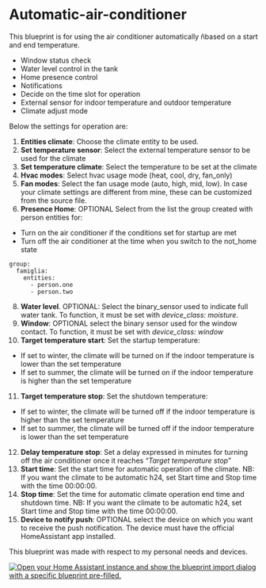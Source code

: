 # Automatic-air-conditioner

This blueprint is for using the air conditioner automatically ňbased on a start and end temperature. 

- Window status check 
- Water level control in the tank 
- Home presence control 
- Notifications
- Decide on the time slot for operation
- External sensor for indoor temperature and outdoor temperature
- Climate adjust mode

Below the settings for operation are:

1) **Entities climate**: Choose the climate entity to be used.
2) **Set temperature sensor**: Select the external temperature sensor to be used for the climate  
3) **Set temperature climate**: Select the temperature to be set at the climate 
4) **Hvac modes**: Select hvac usage mode (heat, cool, dry, fan\_only)
5) **Fan modes**: Select the fan usage mode (auto, high, mid, low). In case your climate settings are different from mine, these can be customized from the source file.
6) **Presence Home**: OPTIONAL Select from the list the group created with person entities for: 
- Turn on the air conditioner if the conditions set for startup are met
- Turn off the air conditioner at the time when you switch to the not\_home state
```
group:
  famiglia:
    entities:
      - person.one
      - person.two
```
8) **Water level**. OPTIONAL: Select the binary\_sensor used to indicate full water tank. To function, it must be set with *device\_class: moisture*.
9) **Window**: OPTIONAL select the binary sensor used for the window contact. To function, it must be set with *device\_class: window*
10) **Target temperature start**: Set the startup temperature:
- If set to winter, the climate will be turned on if the indoor temperature is lower than the set temperature
- If set to summer, the climate will be turned on if the indoor temperature is higher than the set temperature
11) **Target temperature stop**: Set the shutdown temperature:
- If set to winter, the climate will be turned off if the indoor temperature is higher than the set temperature
- If set to summer, the climate will be turned off if the indoor temperature is lower than the set temperature
12) **Delay temperature stop**: Set a delay expressed in minutes for turning off the air conditioner once it reaches “*Target temperature stop*”
13) **Start time**: Set the start time for automatic operation of the climate. NB: If you want the climate to be automatic h24, set Start time and Stop time with the time 00:00:00.
14) **Stop time**: Set the time for automatic climate operation end time and shutdown time. NB: If you want the climate to be automatic h24, set Start time and Stop time with the time 00:00:00.
15) **Device to notify push**: OPTIONAL select the device on which you want to receive the push notification. The device must have the official HomeAssistant app installed.

This blueprint was made with respect to my personal needs and devices. 

[![Open your Home Assistant instance and show the blueprint import dialog with a specific blueprint pre-filled.](https://my.home-assistant.io/badges/blueprint_import.svg)](https://my.home-assistant.io/redirect/blueprint_import/?blueprint_url=https%3A%2F%2Fgithub.com%2Fkarpaterna%2FAutomatic-air-conditioner%2Fblob%2Fmain%2Fautomatic_air_conditioner.yaml)
